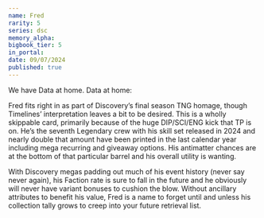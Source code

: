 ```yaml
---
name: Fred
rarity: 5
series: dsc
memory_alpha:
bigbook_tier: 5
in_portal:
date: 09/07/2024
published: true
---
```


We have Data at home. Data at home:

Fred fits right in as part of Discovery’s final season TNG homage, though Timelines’ interpretation leaves a bit to be desired. This is a wholly skippable card, primarily because of the huge DIP/SCI/ENG kick that TP is on. He’s the seventh Legendary crew with his skill set released in 2024 and nearly double that amount have been printed in the last calendar year including mega recurring and giveaway options. His antimatter chances are at the bottom of that particular barrel and his overall utility is wanting.

With Discovery megas padding out much of his event history (never say never again), his Faction rate is sure to fall in the future and he obviously will never have variant bonuses to cushion the blow. Without ancillary attributes to benefit his value, Fred is a name to forget until and unless his collection tally grows to creep into your future retrieval list.
